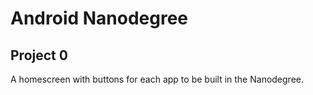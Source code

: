 # Android Nanodegree

## Project 0

A homescreen with buttons for each app to be built in the Nanodegree.
